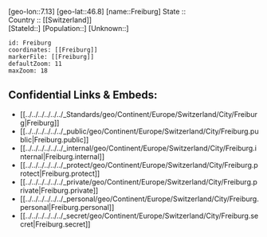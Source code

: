 ﻿---
location: [46.8,7.13] 
mapzoom: [7,12] 
mapmarker: city 
type: City
tags:
- geo/City


SpocWebEntityId: 30249
isDeleted: false
confidential: public

---
[geo-lon::7.13] 
[geo-lat::46.8] 
[name::Freiburg] 
State ::  
Country :: [[Switzerland]]  
[StateId::] 
[Population::] 
[Unknown::] 


```leaflet
id: Freiburg
coordinates: [[Freiburg]] 
markerFile: [[Freiburg]] 
defaultZoom: 11 
maxZoom: 18
```


## Confidential Links & Embeds: 
- [[../../../../../../_Standards/geo/Continent/Europe/Switzerland/City/Freiburg|Freiburg]] 
- [[../../../../../../_public/geo/Continent/Europe/Switzerland/City/Freiburg.public|Freiburg.public]] 
- [[../../../../../../_internal/geo/Continent/Europe/Switzerland/City/Freiburg.internal|Freiburg.internal]] 
- [[../../../../../../_protect/geo/Continent/Europe/Switzerland/City/Freiburg.protect|Freiburg.protect]] 
- [[../../../../../../_private/geo/Continent/Europe/Switzerland/City/Freiburg.private|Freiburg.private]] 
- [[../../../../../../_personal/geo/Continent/Europe/Switzerland/City/Freiburg.personal|Freiburg.personal]] 
- [[../../../../../../_secret/geo/Continent/Europe/Switzerland/City/Freiburg.secret|Freiburg.secret]] 
